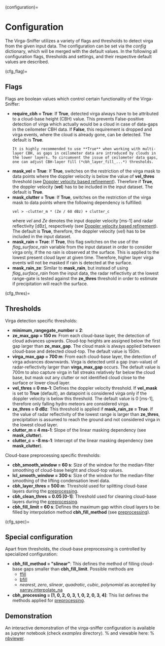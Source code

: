 (configuration)=
# Configuration
The Virga-Sniffer utilizes a variety of flags and thresholds to detect virga from the given input data. The configuration can be set via the *config* dictionary, which will be merged with the 
default values. In the following all configuration flags, thresholds and settings, and their respective default values are described.  

(cfg_flag)=
## Flags
Flags are boolean values which control certain functionality of the Virga-Sniffer:
 - **require_cbh = True**: If **True**, detected virga always have to be attributed to a cloud-base height (CBH) value. This prevents False-positive detection of virga which actually would be a cloud in case of data-gaps in the ceilometer CBH data. If **False**, this requirement is dropped and virga events, where the cloud is already gone, can be detected. The default is **True**.
   ```{note}
   It is highly recommended to use **True** when working with multi-layer CBH, as gaps in ceilometer data are introduced by clouds in the lower layers. To circumvent the issue of ceilometer data gaps, one can adjust CBH-layer fill (*cbh_layer_fill_...*) thresholds.
   ```
 - **mask_vel = True**: If **True**, switches on the restriction of the virga mask to data points where the doppler velocity is below the value of **vel_thres** threshold (see [Doppler velocity 
   based refinement](mvel)). Therefore if 
   **True**, 
   the doppler velocity (**vel**) has to be included in the input dataset. The default is **True**. 
 - **mask_clutter = True**: If **True**, switches on the restriction of the virga mask to data points where the following dependency is fulfilled:
   ```
   vel > -clutter_m * (Ze / 60 dBz) + clutter_c
   ```
   where *vel* and *Ze* denotes the input doppler velocity [ms-1] and radar reflectivity [dBz], respectively (see [Doppler velocity based refinement](mvel)). The default is **True**, therefore, 
   the doppler velocity (*vel*) has to be included in 
   the input dataset.
 - **mask_rain = True**: If **True**, this flag switches on the use of the *flag_surface_rain* variable from the input dataset in order to consider virga only, if the no rain is observed at the 
   surface. This is applied to the lowest present cloud layer at given time. Therefore, higher layer virga events will not be masked if rain is detected at the surface.
 - **mask_rain_ze**: Similar to **mask_rain**, but instead of using *flag_surface_rain* from the input data, the radar reflectivity at the lowest range-gate is tested against the **ze_thres** 
   threshold in order to estimate if precipitation will reach the surface.

(cfg_thres)=
## Thresholds
Virga detection specific thresholds:
 - **minimum_rangegate_number = 2**:
 - **ze_max_gap = 150 m**: From each cloud-base layer, the detection of cloud advances upwards. Cloud-top heights are assigned below the first gap larger than **ze_max_gap**. The cloud mask is 
   always applied between cloud-base and detected cloud-top. The default value is 150m.
 - **virga_max_gap = 700 m**: From each cloud-base layer, the detection of virga advances downwards. Virga is detected until a gap (nan-value) of radar-reflectivity larger than **virga_max_gap** 
   occurs. The default value is 700m to also capture virga in fall streaks relatively far below the cloud base, but mask out any clutter or not identified cloud close to the surface or lower cloud 
   layer.
 - **vel_thres = 0 ms-1**: Defines the doppler velocity threshold. If **vel_mask** is set to **True** (default), an datapoint is considered virga only if the doppler velocity is below this threshold. 
   The 
   default value is 0 [ms-1], therefore only falling hydro meteors are considered virga.
 - **ze_thres = 0 dBz**: This threshold is applied if **mask_rain_ze = True**. If the value of radar reflectivity of the lowest range is larger than **ze_thres**, precipitation is assumed to reach 
   the ground and not considered virga in the lowest cloud layer. 
 - **clutter_m = 4 ms-1**: Slope of the linear masking dependency (see **mask_clutter**).
 - **clutter_c = -8 ms-1**: Intercept of the linear masking dependency (see **mask_clutter**).

Cloud-base preprocessing specific thresholds:
 - **cbh_smooth_window = 60 s**: Size of the window for the median-filter smoothing of cloud-base height and cloud-top values.
 - **lcl_smooth_window = 300 s**: Size of the window for the median-filter smoothing of the lifting condensation level data.
 - **cbh_layer_thres = 500 m**: Threshold used for splitting cloud-base layers during the [preprocessing](preprocessing).
 - **cbh_clean_thres = 0.05 [0-1]**: Threshold used for cleaning cloud-base layers during the [preprocessing](preprocessing).
 - **cbh_fill_limit = 60 s**: Defines the maximum gap within cloud layers to be filled by interpolation method **cbh_fill_method** (see [preprocessing](preprocessing)).

(cfg_spec)=
## Special configuration
Apart from thresholds, the cloud-base preprocessing is controlled by specialized configuration:
 - **cbh_fill_method = "slinear"**: This defines the method of filling cloud-base gaps smaller than **cbh_fill_limit**. Possible methods are
   - [ffill](https://docs.xarray.dev/en/stable/generated/xarray.DataArray.ffill.html)
   - [bfill](https://docs.xarray.dev/en/stable/generated/xarray.DataArray.bfill.html)
   - *nearest*, *zero*, *slinear*, *quadratic*, *cubic*, *polynomial* as accepted by
     [xarray.interpolate_na](https://docs.xarray.dev/en/stable/generated/xarray.DataArray.interpolate_na.html)
 - **cbh_processing = [1, 0, 2, 0, 3, 1, 0, 2, 0, 3, 4]**: This list defines the methods applied for [preprocessing](preprocessing). 

## Demonstration
An interactive demonstration of the virga-sniffer configuration is available as jupyter notebook (check *examples* directory).
% and viewable here:
% [nbviewer](https://nbviewer.org/github/jonas-witthuhn/virga_sniffer/example/virga-sniffer_config_demo.ipynb).
